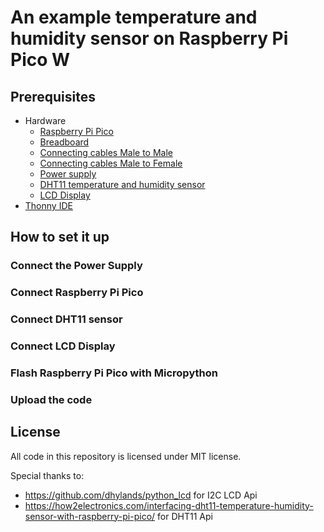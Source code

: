 # An example temperature and humidity sensor on Raspberry Pi Pico W

## Prerequisites

- Hardware
  - [Raspberry Pi Pico](https://botland.com.pl/moduly-i-zestawy-do-raspberry-pi-pico/21575-raspberry-pi-pico-wh-rp2040-arm-cortex-m0-cyw43439-wifi-ze-zlaczami-5056561800196.html)
  - [Breadboard](https://botland.com.pl/plytki-stykowe/19943-plytka-stykowa-justpi-830-otworow-5904422328610.html)
  - [Connecting cables Male to Male](https://botland.com.pl/przewody-polaczeniowe-mesko-meskie/19950-przewody-polaczeniowe-mesko-meskie-justpi-65szt-5904422328665.html)
  - [Connecting cables Male to Female](https://botland.com.pl/przewody-polaczeniowe-zensko-meskie/11908-przewody-polaczeniowe-zensko-meskie-20cm-czerwone-100szt-5904422304447.html)
  - [Power supply](https://botland.com.pl/moduly-zasilajace/1482-modul-zasilajacy-do-plytek-stykowych-mb102-33v-5v-5904422300739.html)
  - [DHT11 temperature and humidity sensor](https://botland.com.pl/czujniki-multifunkcyjne/4918-czujnik-temperatury-i-wilgotnosci-dht11-modul-iduino-se052-5903351241335.html)
  - [LCD Display](https://botland.com.pl/wyswietlacze-alfanumeryczne-i-graficzne/2351-wyswietlacz-lcd-2x16-znakow-niebieski-konwerter-i2c-lcm1602-5904422309244.html)
- [Thonny IDE](http://thonny.org/)

## How to set it up

### Connect the Power Supply

### Connect Raspberry Pi Pico

### Connect DHT11 sensor

### Connect LCD Display

### Flash Raspberry Pi Pico with Micropython

### Upload the code

## License

All code in this repository is licensed under MIT license.

Special thanks to:
- https://github.com/dhylands/python_lcd for I2C LCD Api
- https://how2electronics.com/interfacing-dht11-temperature-humidity-sensor-with-raspberry-pi-pico/ for DHT11 Api